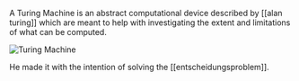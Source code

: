 A Turing Machine is an abstract computational device described by [[alan turing]] which are meant to help with investigating the extent and limitations of what can be computed.

![Turing Machine](https://ars.els-cdn.com/content/image/3-s2.0-B9780444826183500887-f40-03-9780444826183.jpg)

He made it with the intention of solving the [[entscheidungsproblem]].
